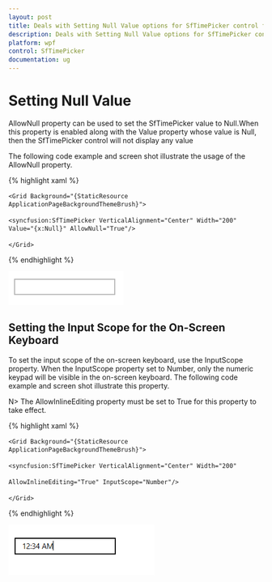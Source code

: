```yaml
---
layout: post
title: Deals with Setting Null Value options for SfTimePicker control for WPF
description: Deals with Setting Null Value options for SfTimePicker control for WPF
platform: wpf
control: SfTimePicker
documentation: ug
---
```


# Setting Null Value


AllowNull property can be used to set the SfTimePicker value to Null.When this property is enabled along with the Value property whose value is Null, then the SfTimePicker control will not display any value 

The following code example and screen shot illustrate the usage of the AllowNull property.


{% highlight xaml %}


	<Grid Background="{StaticResource ApplicationPageBackgroundThemeBrush}">

	<syncfusion:SfTimePicker VerticalAlignment="Center" Width="200" Value="{x:Null}" AllowNull="True"/>

	</Grid>

{% endhighlight %}

![](Features_images/Features_img16.png)

## Setting the Input Scope for the On-Screen Keyboard

To set the input scope of the on-screen keyboard, use the InputScope property. When the InputScope property set to Number, only the numeric keypad will be visible in the on-screen keyboard. The following code example and screen shot illustrate this property.


N>  The AllowInlineEditing property must be set to True for this property to take effect.

{% highlight xaml %}


	<Grid Background="{StaticResource ApplicationPageBackgroundThemeBrush}">

	<syncfusion:SfTimePicker VerticalAlignment="Center" Width="200"

	AllowInlineEditing="True" InputScope="Number"/>

	</Grid>
	
{% endhighlight %}


![](Features_images/Features_img18.png)